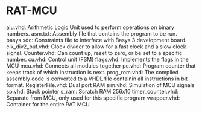 # RAT-MCU

alu.vhd: Arithmetic Logic Unit used to perform operations on binary numbers.
asm.txt: Assembly file that contains the program to be run.
basys.xdc: Constraints file to interface with Basys 3 development board.
clk_div2_buf.vhd: Clock divider to allow for a fast clock and a slow clock signal.
Counter.vhd: Can count up, reset to zero, or be set to a specific number.
cu.vhd: Control unit (FSM)
flags.vhd: Implements the flags in the MCU
mcu.vhd: Connects all modules together
pc.vhd: Program counter that keeps track of which instruction is next.
prog_rom.vhd: The compiled assembly code is converted to a VHDL file containin all instructions in bit format.
RegisterFile.vhd: Dual port RAM
sim.vhd: Simulation of MCU signals
sp.vhd: Stack pointer
s_ram: Scratch RAM 256x10
timer_counter.vhd: Separate from MCU, only used for this specific program
wrapper.vhd: Container for the entire RAT MCU
